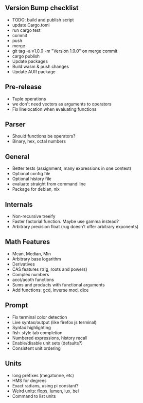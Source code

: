 ## Version Bump checklist
 - TODO: build and publish script
 - update Cargo.toml
 - run cargo test
 - commit
 - push
 - merge
 - git tag -a v1.0.0 -m "Version 1.0.0" on merge commit
 - cargo publish
 - Update packages
 - Build wasm & push changes
 - Update AUR package


## Pre-release
 - Tuple operations
 - we don't need vectors as arguments to operators
 - Fix linelocation when evaluating functions

## Parser
 - Should functions be operators?
 - Binary, hex, octal numbers


## General
 - Better tests (assignment, many expressions in one context)
 - Optional config file
 - Optional history file
 - evaluate straight from command line
 - Package for debian, nix


## Internals
 - Non-recursive treeify
 - Faster factorial function. Maybe use gamma instead?
 - Arbitrary precision float (rug doesn't offer arbitrary exponents)

## Math Features
 - Mean, Median, Min
 - Arbitrary base logarithm
 - Derivatives
 - CAS features (trig, roots and powers)
 - Complex numbers
 - acot/acoth functions
 - Sums and products with functional arguments
 - Add functions: gcd, inverse mod, dice

## Prompt
 - Fix terminal color detection
 - Live syntax/output (like firefox js terminal)
 - Syntax highlighting
 - fish-style tab completion
 - Numbered expressions, history recall
 - Enable/disable unit sets (defaults?)
 - Consistent unit ordering

## Units
 - long prefixes (megatonne, etc)
 - HMS for degrees
 - Exact radians, using pi constant?
 - Weird units: flops, lumen, lux, bel
 - Command to list units